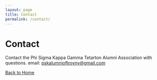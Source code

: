 ```yaml
---
layout: page
title: Contact
permalink: /contact/
---
```


# Contact

Contact the Phi Sigma Kappa Gamma Tetarton Alumni Association with questions.
email: <pskalumnioftroyny@gmail.com>

[Back to Home](/)
